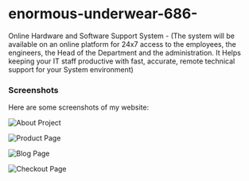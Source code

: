 # enormous-underwear-686-
Online Hardware and Software Support System -  (The system will be available on an online platform for 24x7 access to the employees, the engineers, the Head of the Department and the administration. It Helps keeping your IT staff productive with fast, accurate, remote technical support for your System environment)

### Screenshots

Here are some screenshots of my website:

![About Project](Image/Intro1.png)

![Product Page](screenshots/product-page.png)

![Blog Page](screenshots/blog-page.png)

![Checkout Page](screenshots/checkout-page.png)
